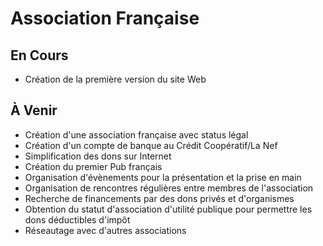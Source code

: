 # Association Française

## En Cours

* Création de la première version du site Web

## À Venir

* Création d'une association française avec status légal
* Création d'un compte de banque au Crédit Coopératif/La Nef
* Simplification des dons sur Internet
* Création du premier Pub français
* Organisation d'évènements pour la présentation et la prise en main
* Organisation de rencontres régulières entre membres de l'association
* Recherche de financements par des dons privés et d'organismes
* Obtention du statut d'association d'utilité publique pour permettre les dons déductibles d'impôt
* Réseautage avec d'autres associations

